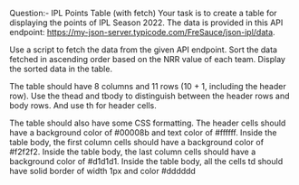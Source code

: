 Question:-
IPL Points Table (with fetch)
Your task is to create a table for displaying the points of IPL Season 2022.
The data is provided in this API endpoint: https://my-json-server.typicode.com/FreSauce/json-ipl/data.

Use a script to fetch the data from the given API endpoint. Sort the data fetched in ascending order based on the NRR value of each team. Display the sorted data in the table.

The table should have 8 columns and 11 rows (10 + 1, including the header row).
Use the thead and tbody to distinguish between the header rows and body rows. And use th for header cells.

The table should also have some CSS formatting.
The header cells should have a background color of #00008b and text color of #ffffff.
Inside the table body, the first column cells should have a background color of #f2f2f2.
Inside the table body, the last column cells should have a background color of #d1d1d1.
Inside the table body, all the cells td should have solid border of width 1px and color #dddddd

